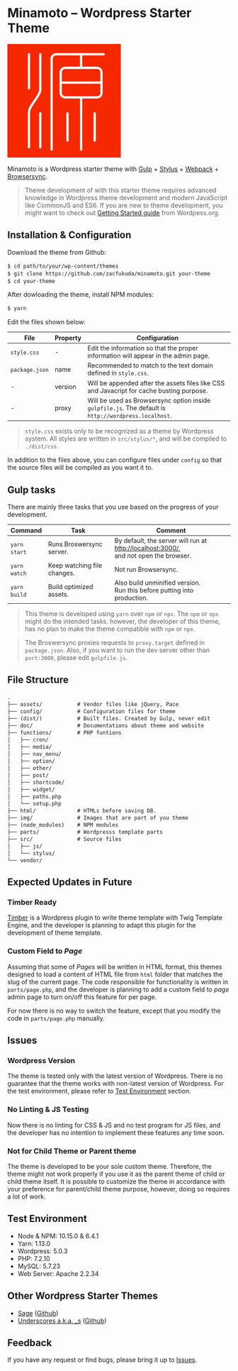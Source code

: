 # **Minamoto** – Wordpress Starter Theme

![alt Minamoto Logo](./img/logo/normal.svg)

Minamoto is a Wordpress starter theme with [Gulp](https://github.com/gulpjs/gulp) + [Stylus](http://stylus-lang.com/) + [Webpack](https://webpack.js.org/) + [Browsersync](https://browsersync.io/docs/gulp).

> Theme development of with this starter theme requires advanced knowledge in Wordpress theme development and modern JavaScript like CommonJS and ES6. If you are new to theme development, you might want to check out [Getting Started guide](https://developer.wordpress.org/themes/getting-started/) from Wordpess.org.
 
## Installation & Configuration

Download the theme from Github:

```bash
$ cd path/to/your/wp-content/themes
$ git clone https://github.com/zacfukuda/minamoto.git your-theme
$ cd your-theme
```

After dowloading the theme, install NPM modules:

```bash
$ yarn
```

Edit the files shown below:

| File | Property | Configuration |
| --- | --- | --- |
| `style.css` | - | Edit the information so that the proper information will appear in the admin page. |
| `package.json` | name | Recommended to match to the text domain defined in `style.css`. |
| - | version | Will be appended after the assets files like CSS and Javacript for cache busting purpose. |
| - | proxy | Will be used as Browsersync option inside `gulpfile.js`. The default is `http://wordpress.localhost`. |

> `style.css` exists only to be recognized as a theme by Wordpress system. All styles are written in `src/stylus/*`, and will be compiled to `./dist/css`.

In addition to the files above, you can configure files under `config` so that the source files will be compiled as you want it to.

## Gulp tasks

There are mainly three tasks that you use based on the progress of your development.

| Command | Task | Comment |
| ------------ | --- | --- |
| `yarn start` | Runs Broswersync server. | By default, the server will run at [http://localhost:3000/](http://localhost:3000/), <br>and not open the browser. |
| `yarn watch` | Keep watching file changes. | Not run Browsersync. |
| `yarn build` | Build optimized assets. | Also build unminified version. <br>Run this before putting into production. |

> This theme is developed using `yarn` over `npm` or `npx`. The `npm` or `npx `might do the intended tasks. however, the developer of this theme, has no plan to make the theme compatible with `npm` or `npx`.

> The Broswersync proxies requests to `proxy.target` defined in `package.json`. Also, if you want to run the dev server other than `port:3000`, please edit `gulpfile.js`.

## File Structure
```
.
├── assets/           # Vendor files like jQuery, Pace
├── config/           # Configuration files for theme
├── (dist/)           # Built files. Created by Gulp, never edit
├── doc/              # Documentations about theme and website
├── functions/        # PHP funtions
│   ├── cron/
│   ├── media/
│   ├── nav_menu/
│   ├── option/
│   ├── other/
│   ├── post/
│   ├── shortcode/
│   ├── widget/
│   ├── paths.php
│   └── setup.php
├── html/             # HTMLs before saving DB.
├── img/              # Images that are part of you theme
├── (node_modules)    # NPM modules
├── parts/            # Wordpresss template parts
├── src/              # Source files
│   ├── js/
│   └── stylus/
└── vendor/
```

## Expected Updates in Future

### Timber Ready
[Timber](https://github.com/timber/timber) is a Wordpress plugin to write theme template with Twig Template Engine, and the developer is planning to adapt this plugin for the development of theme template.

### Custom Field to *Page*
Assuming that some of *Pages* will be written in HTML format, this themes designed to load a content of HTML file from `html` folder that matches the slug of the current page. The code responsible for functionality is written in `parts/page.php`, and the developer is planning to add a custom field to *page* admin page to turn on/off this feature for per page.

For now there is no way to switch the feature, except that you modify the code in `parts/page.php` manually.

## Issues

### Wordpress Version

The theme is tested only with the latest version of Wordpress. There is no guarantee that the theme works with non-latest version of Wordpress. For the test environment, please refer to [Test Environment](#test-environment) section.

### No Linting & JS Testing

Now there is no linting for CSS & JS and no test program for JS files, and the developer has no intention to implement these features any time soon.

### Not for Child Theme or Parent theme

The theme is developed to be your sole custom theme. Therefore, the theme might not work properly if you use it as the parent theme of child or child theme itself. It is possible to customize the theme in accordance with your preference for parent/child theme purpose, however, doing so requires a lot of work.

## Test Environment
- Node & NPM: 10.15.0 & 6.4.1
- Yarn: 1.13.0
- Wordpress: 5.0.3
- PHP: 7.2.10
- MySQL: 5.7.23
- Web Server: Apache 2.2.34

## Other Wordpress Starter Themes
- [Sage](https://roots.io/sage/) ([Github](https://github.com/roots/sage))
- [Underscores a.k.a. \_s](https://underscores.me/) ([Github](https://github.com/automattic/_s))

## Feedback
If you have any request or find bugs, please bring it up to [Issues](https://github.com/zacfukuda/minamoto/issues).